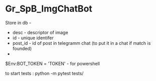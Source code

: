 # Gr_SpB_ImgChatBot


Store in db - 
 * desc - descriptor of image
 * id - unique identifer
 * post_id - id of post in telegramm chat (to put it in a chat if match is founded)
 * 

 $Env:BOT_TOKEN = 'TOKEN' - for powershell

 to start tests : python -m pytest tests/